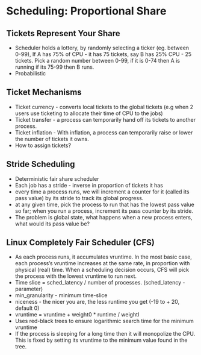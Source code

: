 # Scheduling: Proportional Share

## Tickets Represent Your Share

- Scheduler holds a lottery, by randomly selecting a ticker (eg. between 0-99),
  If A has 75% of CPU - it has 75 tickets, say B has 25% CPU - 25 tickets. Pick
  a random number between 0-99, if it is 0-74 then A is running if its 75-99 then
  B runs.
- Probabilistic

## Ticket Mechanisms

- Ticket currency - converts local tickets to the global tickets (e.g when 2 users
  use ticketing to allocate their time of CPU to the jobs)
- Ticket transfer - a process
  can temporarily hand off its tickets to another process.
- Ticket inflation - With inflation, a process can temporarily raise or
  lower the number of tickets it owns.
- How to assign tickets?

## Stride Scheduling

- Deterministic fair share scheduler
- Each job has a stride - inverse in proportion of tickets it has
- every time a process runs, we will increment a counter for it
  (called its pass value) by its stride to track its global progress.
- at any given time, pick the process to run that has the lowest pass value so far;
  when you run a process, increment its pass counter by its stride.
- The problem is global state, what happens when a new process enters, what would its
  pass value be?

## Linux Completely Fair Scheduler (CFS)

- As each process runs, it accumulates vruntime. In the most basic
  case, each process’s vruntime increases at the same rate, in proportion
  with physical (real) time. When a scheduling decision occurs, CFS will
  pick the process with the lowest vruntime to run next.
- Time slice = sched_latency / number of processes. (sched_latency - parameter)
- min_granularity - minimum time-slice
- niceness - the nicer you are, the less runtime you get (-19 to + 20, default 0)
- vruntime = vruntime + weight0 \* runtime / weightI
- Uses red-black trees to ensure logarithmic search time for the minimum vruntime
- If the process is sleeping for a long time then it will monopolize the CPU. This
  is fixed by setting its vruntime to the minimum value found in the tree.
